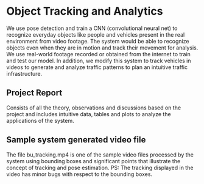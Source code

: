 # Object Tracking and Analytics
We use pose detection and train a CNN (convolutional neural net) to recognize everyday objects like people and vehicles present in the real environment from video footage. The system would be able to recognize objects even when they are in motion and track their movement for analysis. We use real-world footage recorded or obtained from the internet to train and test our model. In addition, we modify this system to track vehicles in videos to generate and analyze traffic patterns to plan an intuitive traffic infrastructure.

## Project Report
Consists of all the theory, observations and discussions based on the project and includes intuitive data, tables and plots to analyze the applications of the system.

## Sample system generated video file
The file bu_tracking.mp4 is one of the sample video files processed by the system using bounding boxes and significant points that illustrate the concept of tracking and pose estimation. 
PS: The tracking displayed in the video has minor bugs with respect to the bounding boxes.
